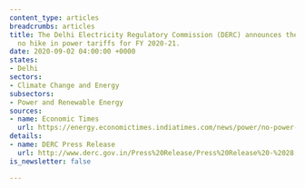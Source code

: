 ```yaml
---
content_type: articles
breadcrumbs: articles
title: The Delhi Electricity Regulatory Commission (DERC) announces there will be
  no hike in power tariffs for FY 2020-21.
date: 2020-09-02 04:00:00 +0000
states:
- Delhi
sectors:
- Climate Change and Energy
subsectors:
- Power and Renewable Energy
sources:
- name: Economic Times
  url: https://energy.economictimes.indiatimes.com/news/power/no-power-tariff-hike-in-delhi-for-2020-21-delhi-electricity-regulatory-commission/77815464
details:
- name: DERC Press Release
  url: http://www.derc.gov.in/Press%20Release/Press%20Release%20-%2028.08.2020/Press%20Release%20-%20english.pdf
is_newsletter: false

---
```

